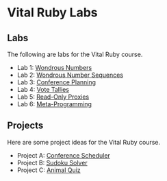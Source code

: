 # Vital Ruby Labs

## Labs

The following are labs for the Vital Ruby course.

* Lab 1: [Wondrous Numbers](wondrous_numbers.html)
* Lab 2: [Wondrous Number Sequences](wondrous_number_sequences.html)
* Lab 3: [Conference Planning](conference_planning.html)
* Lab 4: [Vote Tallies](voting.html)
* Lab 5: [Read-Only Proxies](proxies.html)
* Lab 6: [Meta-Programming](metaprogramming.html)

## Projects

Here are some project ideas for the Vital Ruby course.

* Project A: [Conference Scheduler](scheduler.html)
* Project B: [Sudoku Solver](sudoku.html)
* Project C: [Animal Quiz](animal.html)
